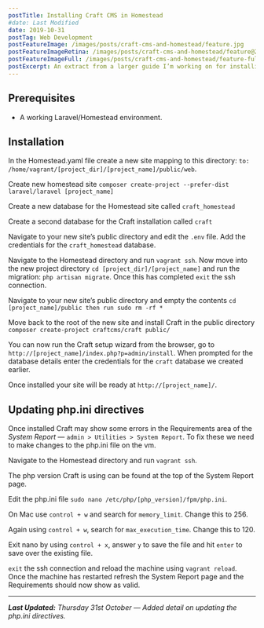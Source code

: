```yaml
---
postTitle: Installing Craft CMS in Homestead
#date: Last Modified
date: 2019-10-31
postTag: Web Development
postFeatureImage: /images/posts/craft-cms-and-homestead/feature.jpg
postFeatureImageRetina: /images/posts/craft-cms-and-homestead/feature@2x.jpg
postFeatureImageFull: /images/posts/craft-cms-and-homestead/feature-full.jpg
postExcerpt: An extract from a larger guide I’m working on for installing Laravel/Homestead.
---
```


## Prerequisites

- A working Laravel/Homestead environment.

## Installation

In the Homestead.yaml file create a new site mapping to this directory:
`to: /home/vagrant/[project_dir]/[project_name]/public/web`.

Create new homestead site
`composer create-project --prefer-dist laravel/laravel [project_name]`

Create a new database for the Homestead site called `craft_homestead`

Create a second database for the Craft installation called `craft`

Navigate to your new site’s public directory and edit the `.env` file. Add the credentials for the `craft_homestead` database.

Navigate to the Homestead directory and run `vagrant ssh`. Now move into the new project directory `cd [project_dir]/[project_name]` and run the migration: `php artisan migrate`. Once this has completed `exit` the ssh connection.

Navigate to your new site’s public directory and empty the contents
`cd [project_name]/public then run sudo rm -rf *`

Move back to the root of the new site and install Craft in the public directory
`composer create-project craftcms/craft public/`

You can now run the Craft setup wizard from the browser, go to `http://[project_name]/index.php?p=admin/install`. When prompted for the database details enter the credentials for the `craft` database we created earlier.

Once installed your site will be ready at `http://[project_name]/`.

## Updating php.ini directives

Once installed Craft may show some errors in the Requirements area of the *System Report* — `admin > Utilities > System Report`. To fix these we need to make changes to the php.ini file on the vm.

Navigate to the Homestead directory and run `vagrant ssh`.

The php version Craft is using can be found at the top of the System Report page.

Edit the php.ini file `sudo nano /etc/php/[php_version]/fpm/php.ini`.

On Mac use `control + w` and search for `memory_limit`. Change this to 256.

Again using `control + w`, search for `max_execution_time`. Change this to 120.

Exit nano by using `control + x`, answer `y` to save the file and hit `enter` to save over the existing file.

`exit` the ssh connection and reload the machine using `vagrant reload`. Once the machine has restarted refresh the System Report page and the Requirements should now show as valid.

---

***Last Updated:** Thursday 31st October — Added detail on updating the php.ini directives.*